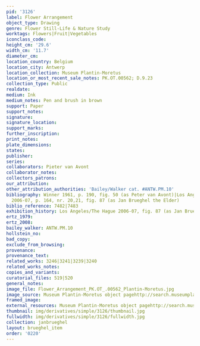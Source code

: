 ```yaml
---
pid: '3126'
label: Flower Arrangement
object_type: Drawing
genre: Flower Still-Life & Nature Study
worktags: Flowers|Fruit|Vegetables
iconclass_code:
height_cm: '29.6'
width_cm: '11.7'
diameter_cm:
location_country: Belgium
location_city: Antwerp
location_collection: Museum Plantin-Moretus
location_or_most_recent_sale_notes: PK.OT.00562; D.9.23
collection_type: Public
realdate:
medium: Ink
medium_notes: Pen and brush in brown
support: Paper
support_notes:
signature:
signature_location:
support_marks:
further_inscription:
print_notes:
plate_dimensions:
states:
publisher:
series:
collaborators: Pieter van Avont
collaborator_notes:
collectors_patrons:
our_attribution:
other_attribution_authorities: 'Bailey/Walker cat. #ANTW.PM.10'
bibliography: Winner 1961, p. 190, fig. 50 (as Peter van Avont)|Los Angeles/The Hague
  2006-07, p. 164, nr. 20,21, fig. 87 (as Jan Brueghel the Elder)
biblio_reference: 7482|7483
exhibition_history: Los Angeles/The Hague 2006-07, fig. 87 (as Jan Brueghel the Elder)
ertz_1979:
ertz_2008:
bailey_walker: ANTW.PM.10
hollstein_no:
bad_copy:
exclude_from_browsing:
provenance:
provenance_text:
related_works: 3246|3241|3239|3240
related_works_notes:
copies_and_variants:
curatorial_files: 519|520
general_notes:
image_file: Flower_Arrangement_PK.OT_.00562_Plantin-Moretus.jpg
image_source: Museum Plantin-Moretus object pagehttp://search.museumplantinmoretus.be/Details/collect/277312
framed_image:
external_resources: Museum Plantin-Moretus object pagehttp://search.museumplantinmoretus.be/Details/collect/277312
thumbnail: img/derivatives/simple/3126/thumbnail.jpg
fullwidth: img/derivatives/simple/3126/fullwidth.jpg
collection: janbrueghel
layout: brueghel_item
order: '0220'
---
```

